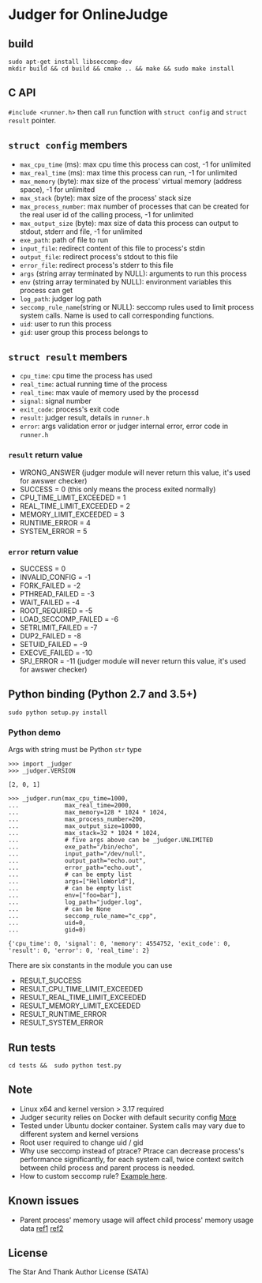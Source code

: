 # Judger for OnlineJudge 

## build

```
sudo apt-get install libseccomp-dev
mkdir build && cd build && cmake .. && make && sudo make install
```

## C API

`#include <runner.h>` then call `run` function with `struct config` and `struct result` pointer.

## `struct config` members

 - `max_cpu_time` (ms):  max cpu time this process can cost, -1 for unlimited
 - `max_real_time` (ms):  max time this process can run, -1 for unlimited
 - `max_memory` (byte):  max size of the process' virtual memory (address space), -1 for unlimited
 - `max_stack` (byte):  max size of the process' stack size
 - `max_process_number`:  max number of processes that can be created for the real user id of the calling process, -1 for unlimited
 - `max_output_size` (byte):  max size of data this process can output to stdout, stderr and file, -1 for unlimited
 - `exe_path`:  path of file to run
 - `input_file`:  redirect content of this file to process's stdin
 - `output_file`:  redirect process's stdout to this file
 - `error_file`:  redirect process's stderr to this file
 - `args` (string array terminated by NULL):  arguments to run this process
 - `env` (string array terminated by NULL):  environment variables this process can get
 - `log_path`:  judger log path
 - `seccomp_rule_name`(string or NULL): seccomp rules used to limit process system calls. Name is used to call corresponding functions.
 - `uid`:  user to run this process
 - `gid`:  user group this process belongs to
 
## `struct result` members

 - `cpu_time`:  cpu time the process has used
 - `real_time`:  actual running time of the process
 - `real_time`:  max vaule of memory used by the processd
 - `signal`:  signal number
 - `exit_code`:  process's exit code
 - `result`:  judger result, details in `runner.h`
 - `error`:  args validation error or judger internal error, error code in `runner.h`

### `result` return value
  - WRONG_ANSWER (judger module will never return this value, it's used for awswer checker)
  - SUCCESS = 0 (this only means the process exited normally)
  - CPU_TIME_LIMIT_EXCEEDED = 1 
  - REAL_TIME_LIMIT_EXCEEDED = 2
  - MEMORY_LIMIT_EXCEEDED = 3
  - RUNTIME_ERROR = 4
  - SYSTEM_ERROR = 5

### `error` return value
  - SUCCESS = 0
  - INVALID_CONFIG = -1
  - FORK_FAILED = -2
  - PTHREAD_FAILED = -3
  - WAIT_FAILED = -4
  - ROOT_REQUIRED = -5
  - LOAD_SECCOMP_FAILED = -6
  - SETRLIMIT_FAILED = -7
  - DUP2_FAILED = -8
  - SETUID_FAILED = -9
  - EXECVE_FAILED = -10
  - SPJ_ERROR = -11 (judger module will never return this value, it's used for awswer checker)
 
## Python binding (Python 2.7 and 3.5+)

```
sudo python setup.py install
```

### Python demo


Args with string must be Python `str` type

```
>>> import _judger
>>> _judger.VERSION

[2, 0, 1]

>>> _judger.run(max_cpu_time=1000,
...             max_real_time=2000,
...             max_memory=128 * 1024 * 1024,
...             max_process_number=200,
...             max_output_size=10000,
...             max_stack=32 * 1024 * 1024,
...             # five args above can be _judger.UNLIMITED
...             exe_path="/bin/echo",
...             input_path="/dev/null",
...             output_path="echo.out",
...             error_path="echo.out",
...             # can be empty list
...             args=["HelloWorld"],
...             # can be empty list
...             env=["foo=bar"],
...             log_path="judger.log",
...             # can be None
...             seccomp_rule_name="c_cpp",
...             uid=0,
...             gid=0)

{'cpu_time': 0, 'signal': 0, 'memory': 4554752, 'exit_code': 0, 'result': 0, 'error': 0, 'real_time': 2}
```

There are six constants in the module you can use

 - RESULT_SUCCESS
 - RESULT_CPU_TIME_LIMIT_EXCEEDED
 - RESULT_REAL_TIME_LIMIT_EXCEEDED
 - RESULT_MEMORY_LIMIT_EXCEEDED
 - RESULT_RUNTIME_ERROR
 - RESULT_SYSTEM_ERROR


## Run tests

```
cd tests &&  sudo python test.py
```

## Note

 - Linux x64 and kernel version > 3.17 required
 - Judger security relies on Docker with default security config [More](https://github.com/QingdaoU/JudgeServer/blob/master/docker-compose.example.yml)
 - Tested under Ubuntu docker container. System calls may vary due to different system and kernel versions
 - Root user required to change uid / gid
 - Why use seccomp instead of ptrace? Ptrace can decrease process's performance significantly, for each system call, twice 
 context switch between child process and parent process is needed.
 - How to custom seccomp rule? [Example here](https://github.com/QingdaoU/Judger/blob/newnew/src/rules/c_cpp.c).
 
## Known issues

 - Parent process' memory usage will affect child process' memory usage data [ref1](http://marklux.cn/blog/73) [ref2](https://github.com/QingdaoU/Judger/blob/newnew/bindings/Python/_judger/__init__.py)
 
## License

  The Star And Thank Author License (SATA)


